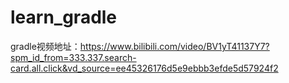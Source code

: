 # learn_gradle
gradle视频地址：https://www.bilibili.com/video/BV1yT41137Y7?spm_id_from=333.337.search-card.all.click&vd_source=ee45326176d5e9ebbb3efde5d57924f2

